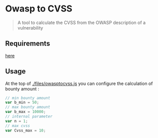 # Owasp to CVSS 
> A tool to calculate the CVSS from the OWASP description of a vulnerability  

## Requirements

[here](./REQUIREMENTS.md)

## Usage

At the top of [./files/owasptocvss.js](./files/owasptocvss.js) you can configure the calculation of bounty amount :   

```javascript
// min bounty amount 
var b_min = 50;
// max bounty amount 
var b_max = 10000;
// internal parameter
var n = 1;
// max cvss
var Cvss_max = 10;
```
